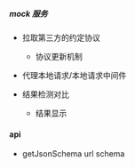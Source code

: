 ##### mock 服务
+ 拉取第三方的约定协议
    + 协议更新机制
+ 代理本地请求/本地请求中间件

+ 结果检测对比
    + 结果显示

####  api
+ getJsonSchema  url    schema
